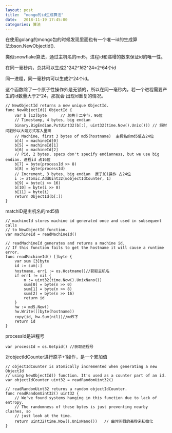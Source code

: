 ```yaml
---
layout: post
title:  "mongo的id生成算法"
date:   2018-11-19 17:45:00
categories: 算法 
---
```


在使用golang的mongo包的时候发现里面也有一个唯一id的生成算法:bson.NewObjectId().

类似snowflake算法，通过主机名的md5，进程id和递增的数来保证id的唯一性。

在同一毫秒内，总共可以生成2^24*2^16*2^24=2^64个id

同一进程，同一毫秒内可以生成2^24个id。

这个函数除了一个原子性操作外是无锁的，所以在同一毫秒内，若一个进程需要产生的id数量大于2^24，那就会
出现id重复的情况。

```
// NewObjectId returns a new unique ObjectId.
func NewObjectId() ObjectId {
	var b [12]byte      // 总共十二字节，96位
	// Timestamp, 4 bytes, big endian
	binary.BigEndian.PutUint32(b[:], uint32(time.Now().Unix())) // 将时间戳秒以大端方式写入里面
	// Machine, first 3 bytes of md5(hostname)  主机名的md5值占24位
	b[4] = machineId[0] 
	b[5] = machineId[1]
	b[6] = machineId[2]
	// Pid, 2 bytes, specs don't specify endianness, but we use big endian. 进程id 占16位
	b[7] = byte(processId >> 8)
	b[8] = byte(processId)
	// Increment, 3 bytes, big endian  原子加1操作 占24位
	i := atomic.AddUint32(&objectIdCounter, 1) 
	b[9] = byte(i >> 16)
	b[10] = byte(i >> 8)
	b[11] = byte(i)
	return ObjectId(b[:])
}

```

matchID是主机名的md5值

```
// machineId stores machine id generated once and used in subsequent calls
// to NewObjectId function.
var machineId = readMachineId()

// readMachineId generates and returns a machine id.
// If this function fails to get the hostname it will cause a runtime error.
func readMachineId() []byte {
	var sum [3]byte
	id := sum[:]
	hostname, err1 := os.Hostname()//获取主机名
	if err1 != nil {
		n := uint32(time.Now().UnixNano())
		sum[0] = byte(n >> 0)
		sum[1] = byte(n >> 8)
		sum[2] = byte(n >> 16)
		return id
	}
	hw := md5.New()
	hw.Write([]byte(hostname))
	copy(id, hw.Sum(nil))//md5下
	return id
}
```

processId是进程号

```
var processId = os.Getpid() //获取进程号
```

对objectIdCounter进行原子+1操作，是一个累加值

```
// objectIdCounter is atomically incremented when generating a new ObjectId
// using NewObjectId() function. It's used as a counter part of an id.
var objectIdCounter uint32 = readRandomUint32()

// readRandomUint32 returns a random objectIdCounter.
func readRandomUint32() uint32 {
	// We've found systems hanging in this function due to lack of entropy.
	// The randomness of these bytes is just preventing nearby clashes, so
	// just look at the time.
	return uint32(time.Now().UnixNano())   // 由时间戳的毫秒来初始化
}

```